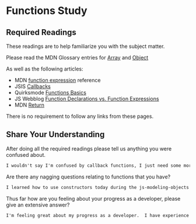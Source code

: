# Functions Study

## Required Readings

These readings are to help familiarize you with the subject matter.

Please read the MDN Glossary entries for [Array](https://developer.mozilla.org/en-US/docs/Glossary/array) and [Object](https://developer.mozilla.org/en-US/docs/Glossary/Object)

As well as the following articles:

-   MDN [function expression](https://developer.mozilla.org/en-US/docs/Web/JavaScript/Reference/Operators/function) reference
-   JSIS [Callbacks](http://javascriptissexy.com/understand-javascript-callback-functions-and-use-them/)
-   Quirksmode [Functions Basics](http://www.quirksmode.org/js/function.html)
-   JS Webblog [Function Declarations vs. Function Expressions](https://javascriptweblog.wordpress.com/2010/07/06/function-declarations-vs-function-expressions/)
-   MDN [Return](https://developer.mozilla.org/en-US/docs/Web/JavaScript/Reference/Statements/return)

There is no requirement to follow any links from these pages.

## Share Your Understanding

After doing all the required readings please tell us anything you were confused about.

```md
I wouldn't say I'm confused by callback functions, I just need some more time to understand their purpose and their usefulness.  I need a little more practice with understanding the nuances of scope in JS.
```

Are there any nagging questions relating to functions that you have?

```md
I learned how to use constructors today during the js-modeling-objects lab which was my main questino about functions so I'm feeling pretty good.
```

Thus far how are you feeling about your progress as a developer, please give
an extensive answer?

```md
I'm feeling great about my progress as a developer.  I have experience with Java and Javascript is similar enough that I definitely have an advantage up to this point in the class.  It has been 10 years since I've done any programming so I'm happy that it is coming back to me so quickly.
```

